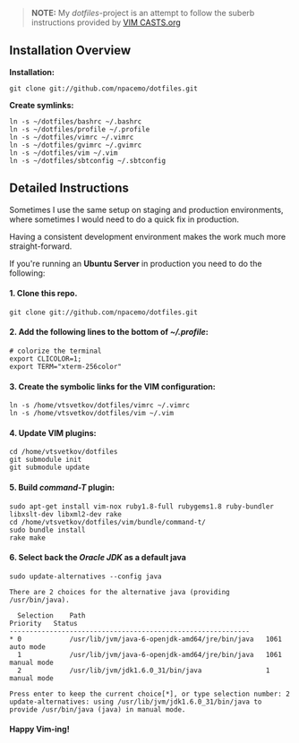 > **NOTE:** My *dotfiles*-project is an attempt to follow the suberb instructions provided by [VIM CASTS.org][vimcasts]

## Installation Overview ##

**Installation:**

    git clone git://github.com/npacemo/dotfiles.git

**Create symlinks:**

    ln -s ~/dotfiles/bashrc ~/.bashrc
    ln -s ~/dotfiles/profile ~/.profile
    ln -s ~/dotfiles/vimrc ~/.vimrc
    ln -s ~/dotfiles/gvimrc ~/.gvimrc
    ln -s ~/dotfiles/vim ~/.vim
    ln -s ~/dotfiles/sbtconfig ~/.sbtconfig

## Detailed Instructions ##

Sometimes I use the same setup on staging and production environments, where sometimes I would need to do a quick fix in production.

Having a consistent development environment makes the work much more straight-forward.

If you're running an **Ubuntu Server** in production you need to do the following:

#### 1. Clone this repo. ####

    git clone git://github.com/npacemo/dotfiles.git

#### 2. Add the following lines to the bottom of *~/.profile*: ####

    # colorize the terminal
    export CLICOLOR=1;
    export TERM="xterm-256color"

#### 3. Create the symbolic links for the VIM configuration: ####

    ln -s /home/vtsvetkov/dotfiles/vimrc ~/.vimrc
    ln -s /home/vtsvetkov/dotfiles/vim ~/.vim

#### 4. Update VIM plugins: ####

    cd /home/vtsvetkov/dotfiles
    git submodule init
    git submodule update

#### 5. Build *command-T* plugin: ####

    sudo apt-get install vim-nox ruby1.8-full rubygems1.8 ruby-bundler libxslt-dev libxml2-dev rake
    cd /home/vtsvetkov/dotfiles/vim/bundle/command-t/
    sudo bundle install
    rake make

#### 6. Select back the *Oracle JDK* as a default java ####

    sudo update-alternatives --config java
    
    There are 2 choices for the alternative java (providing /usr/bin/java).
    
      Selection    Path                                            Priority   Status
    ------------------------------------------------------------
    * 0            /usr/lib/jvm/java-6-openjdk-amd64/jre/bin/java   1061      auto mode
      1            /usr/lib/jvm/java-6-openjdk-amd64/jre/bin/java   1061      manual mode
      2            /usr/lib/jvm/jdk1.6.0_31/bin/java                1         manual mode
    
    Press enter to keep the current choice[*], or type selection number: 2
    update-alternatives: using /usr/lib/jvm/jdk1.6.0_31/bin/java to provide /usr/bin/java (java) in manual mode.

#### Happy Vim-ing! ####

[vimcasts]:http://vimcasts.org/
